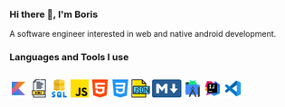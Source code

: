 ### Hi there 👋, I'm Boris
A software engineer interested in web and native android development.

### Languages and Tools I use
##
![Kotlin](https://github.com/puhacinboris/puhacinboris/blob/main/images/kotlin.png)
![XML](https://github.com/puhacinboris/puhacinboris/blob/main/images/xml.png)
![SQL](https://github.com/puhacinboris/puhacinboris/blob/main/images/sql.png)
![Javascript](https://github.com/puhacinboris/puhacinboris/blob/main/images/js.png)
![HTML5](https://github.com/puhacinboris/puhacinboris/blob/main/images/html.png)
![CSS3](https://github.com/puhacinboris/puhacinboris/blob/main/images/css.png)
![JSON](https://github.com/puhacinboris/puhacinboris/blob/main/images/json.png)
![Markdown](https://github.com/puhacinboris/puhacinboris/blob/main/images/markdown.png)
![Android Studio](https://github.com/puhacinboris/puhacinboris/blob/main/images/android-studio.png)
![IntelliJ](https://github.com/puhacinboris/puhacinboris/blob/main/images/intellij-idea.png)
![VS Code](https://github.com/puhacinboris/puhacinboris/blob/main/images/vscode.png)
